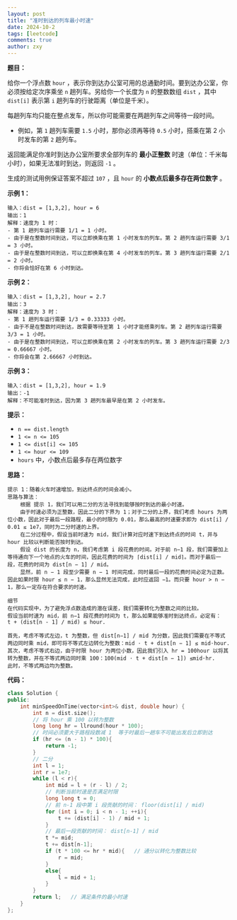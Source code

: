 ```yaml
---
layout: post
title: "准时到达的列车最小时速"
date: 2024-10-2
tags: [leetcode]
comments: true
author: zxy
---
```


**题目：**

给你一个浮点数 `hour` ，表示你到达办公室可用的总通勤时间。要到达办公室，你必须按给定次序乘坐 `n` 趟列车。另给你一个长度为 `n` 的整数数组 `dist` ，其中 `dist[i]` 表示第 `i` 趟列车的行驶距离（单位是千米）。

每趟列车均只能在整点发车，所以你可能需要在两趟列车之间等待一段时间。

- 例如，第 `1` 趟列车需要 `1.5` 小时，那你必须再等待 `0.5` 小时，搭乘在第 2 小时发车的第 `2` 趟列车。

返回能满足你准时到达办公室所要求全部列车的 **最小正整数** 时速（单位：千米每小时），如果无法准时到达，则返回 `-1` 。

生成的测试用例保证答案不超过 `107` ，且 `hour` 的 **小数点后最多存在两位数字** 。

**示例 1：**

```
输入：dist = [1,3,2], hour = 6
输出：1
解释：速度为 1 时：
- 第 1 趟列车运行需要 1/1 = 1 小时。
- 由于是在整数时间到达，可以立即换乘在第 1 小时发车的列车。第 2 趟列车运行需要 3/1 = 3 小时。
- 由于是在整数时间到达，可以立即换乘在第 4 小时发车的列车。第 3 趟列车运行需要 2/1 = 2 小时。
- 你将会恰好在第 6 小时到达。
```

**示例 2：**

```
输入：dist = [1,3,2], hour = 2.7
输出：3
解释：速度为 3 时：
- 第 1 趟列车运行需要 1/3 = 0.33333 小时。
- 由于不是在整数时间到达，故需要等待至第 1 小时才能搭乘列车。第 2 趟列车运行需要 3/3 = 1 小时。
- 由于是在整数时间到达，可以立即换乘在第 2 小时发车的列车。第 3 趟列车运行需要 2/3 = 0.66667 小时。
- 你将会在第 2.66667 小时到达。
```

**示例 3：**

```
输入：dist = [1,3,2], hour = 1.9
输出：-1
解释：不可能准时到达，因为第 3 趟列车最早是在第 2 小时发车。
```

**提示：**

- `n == dist.length`
- `1 <= n <= 105`
- `1 <= dist[i] <= 105`
- `1 <= hour <= 109`
- `hours` 中，小数点后最多存在两位数字

**思路：**

```
提示 1：随着火车时速增加，到达终点的时间会减小。
思路与算法：
	根据 提示 1，我们可以用二分的方法寻找到能够按时到达的最小时速。
	由于时速必须为正整数，因此二分的下界为 1；对于二分的上界，我们考虑 hours 为两位小数，因此对于最后一段路程，最小的时限为 0.01，那么最高的时速要求即为 dist[i] / 0.01 ≤ 1e7，同时为二分时速的上界。
	在二分过程中，假设当前时速为 mid，我们计算对应时速下到达终点的时间 t，并与 hour 比较以判断能否按时到达。
	假设 dist 的长度为 n，我们考虑第 i 段花费的时间。对于前 n−1 段，我们需要加上等待通向下一个地点的火车的时间，因此花费的时间为 ⌈dist[i] / mid⌉。而对于最后一段，花费的时间为 dist[n − 1] / mid。
	显然，前 n − 1 段至少需要 n − 1 时间完成，同时最后一段的花费时间必定为正数。因此如果时限 hour ≤ n − 1，那么显然无法完成，此时应返回 −1。而只要 hour > n − 1，那么一定存在符合要求的时速。

细节
在代码实现中，为了避免浮点数造成的潜在误差，我们需要转化为整数之间的比较。
假设当前时速为 mid，前 n−1 段花费的时间为 t，那么如果能够准时到达终点，必定有：
t + (dist[n - 1] / mid) ≤ hour.

首先，考虑不等式左边，t 为整数，但 dist[n−1] / mid 为分数，因此我们需要在不等式两边同时乘 mid，即可将不等式左边转化为整数：mid ⋅ t + dist[n − 1] ≤ mid⋅hour.
其次，考虑不等式右边，由于时限 hour 为两位小数，因此我们引入 hr = 100hour 以将其转为整数，并在不等式两边同时乘 100：100(mid ⋅ t + dist[n − 1]) ≤mid⋅hr.
此时，不等式两边均为整数。
```

**代码：**

```cpp
class Solution {
public:
    int minSpeedOnTime(vector<int>& dist, double hour) {
        int n = dist.size();
        // 将 hour 乘 100 以转为整数
        long long hr = llround(hour * 100);
        // 时间必须要大于路程段数减 1  等于时最后一趟车不可能出发后立即到达
        if (hr <= (n - 1) * 100){
            return -1;
        }
        // 二分
        int l = 1;
        int r = 1e7;
        while (l < r){
            int mid = l + (r - l) / 2;
            // 判断当前时速是否满足时限
            long long t = 0;
            // 前 n-1 段中第 i 段贡献的时间： floor(dist[i] / mid)
            for (int i = 0; i < n - 1; ++i){
                t += (dist[i] - 1) / mid + 1;
            }
            // 最后一段贡献的时间： dist[n-1] / mid
            t *= mid;
            t += dist[n-1];
            if (t * 100 <= hr * mid){   // 通分以转化为整数比较
                r = mid;
            }
            else{
                l = mid + 1;
            }
        }
        return l;   // 满足条件的最小时速
    }
};
```



